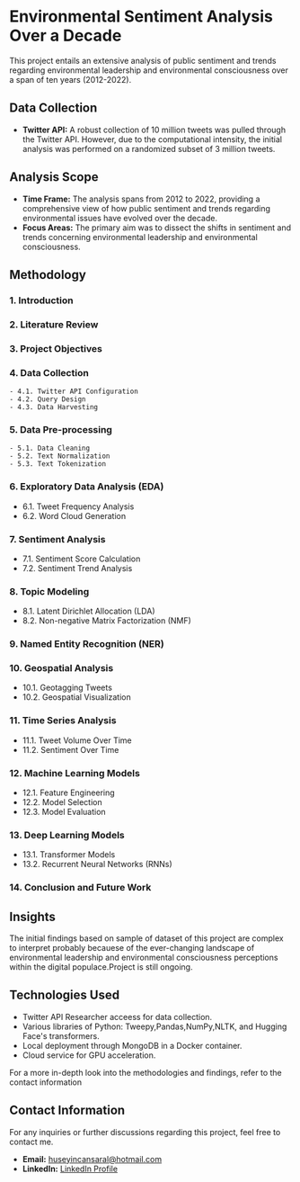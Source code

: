 # Environmental Sentiment Analysis Over a Decade

This project entails an extensive analysis of public sentiment and trends regarding environmental leadership and environmental consciousness over a span of ten years (2012-2022). 

## Data Collection

- **Twitter API:** A robust collection of 10 million tweets was pulled through the Twitter API. However, due to the computational intensity, the initial analysis was performed on a randomized subset of 3 million tweets.

## Analysis Scope

- **Time Frame:** The analysis spans from 2012 to 2022, providing a comprehensive view of how public sentiment and trends regarding environmental issues have evolved over the decade.
- **Focus Areas:** The primary aim was to dissect the shifts in sentiment and trends concerning environmental leadership and environmental consciousness.

## Methodology

### 1. Introduction
### 2. Literature Review
### 3. Project Objectives
###  4. Data Collection
    - 4.1. Twitter API Configuration
    - 4.2. Query Design
    - 4.3. Data Harvesting
### 5. Data Pre-processing
    - 5.1. Data Cleaning
    - 5.2. Text Normalization
    - 5.3. Text Tokenization
### 6. Exploratory Data Analysis (EDA)
   - 6.1. Tweet Frequency Analysis
   - 6.2. Word Cloud Generation
### 7. Sentiment Analysis
   - 7.1. Sentiment Score Calculation
   - 7.2. Sentiment Trend Analysis
### 8. Topic Modeling
   - 8.1. Latent Dirichlet Allocation (LDA)
   - 8.2. Non-negative Matrix Factorization (NMF)
### 9. Named Entity Recognition (NER)
### 10. Geospatial Analysis
   - 10.1. Geotagging Tweets
   - 10.2. Geospatial Visualization
### 11. Time Series Analysis
   - 11.1. Tweet Volume Over Time
   - 11.2. Sentiment Over Time
### 12. Machine Learning Models
   - 12.1. Feature Engineering
   - 12.2. Model Selection
   - 12.3. Model Evaluation
### 13. Deep Learning Models
   - 13.1. Transformer Models
   - 13.2. Recurrent Neural Networks (RNNs)
### 14. Conclusion and Future Work


## Insights

The initial findings based on sample of dataset of this project are complex to interpret probably becauese of the ever-changing landscape of environmental leadership and environmental consciousness perceptions within the digital populace.Project is still ongoing.

## Technologies Used

- Twitter API Researcher acceess for data collection.
- Various libraries of Python: Tweepy,Pandas,NumPy,NLTK, and Hugging Face's transformers.
- Local deployment through MongoDB in a Docker container. 
- Cloud service for GPU acceleration.


For a more in-depth look into the methodologies and findings, refer to the contact information

## Contact Information

For any inquiries or further discussions regarding this project, feel free to contact me.

- **Email:** huseyincansaral@hotmail.com
- **LinkedIn:** [LinkedIn Profile](https://www.linkedin.com/in/hcsaral/)
